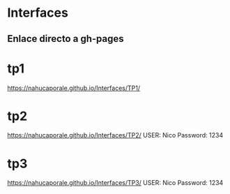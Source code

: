 # Interfaces
## Enlace directo a gh-pages
# tp1
https://nahucaporale.github.io/Interfaces/TP1/
# tp2
https://nahucaporale.github.io/Interfaces/TP2/
USER: Nico Password: 1234
# tp3
https://nahucaporale.github.io/Interfaces/TP3/
USER: Nico Password: 1234
